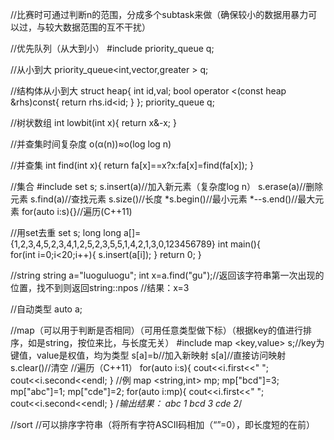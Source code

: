 //比赛时可通过判断n的范围，分成多个subtask来做（确保较小的数据用暴力可以过，与较大数据范围的互不干扰）

//优先队列（从大到小）
#include<queue>
priority_queue<int> q;

//从小到大
priority_queue<int,vector<int>,greater<int> > q;

//结构体从小到大
struct heap{
    int id,val;
    bool operator <(const heap &rhs)const{
        return rhs.id<id;
    }
};
priority_queue<heap> q;

//树状数组
int lowbit(int x){
    return x&-x;
}

//并查集时间复杂度
o(α(n))≈o(log log n)

//并查集
int find(int x){
    return fa[x]==x?x:fa[x]=find(fa[x]);
}

//集合
#include<set>
set <int> s;
s.insert(a)//加入新元素（复杂度log n）
s.erase(a)//删除元素
s.find(a)//查找元素
s.size()//长度
*s.begin()//最小元素
*--s.end()//最大元素
for(auto i:s){}//遍历(C++11)


//用set去重
set <int> s;
long long a[]={1,2,3,4,5,2,3,4,1,2,5,2,3,5,5,1,4,2,1,3,0,123456789}
int main(){       
	for(int i=0;i<20;i++){
        s.insert(a[i]);
    }
    return 0;
}

//string
string a="luoguluogu";
int x=a.find("gu");//返回该字符串第一次出现的位置，找不到则返回string::npos
//结果：x=3

//自动类型
auto a;

//map（可以用于判断是否相同）（可用任意类型做下标）（根据key的值进行排序，如是string，按位来比，与长度无关）
#include<map>
map <key,value> s;//key为键值，value是权值，均为类型
s[a]=b//加入新映射
s[a]//直接访问映射
s.clear()//清空
//遍历（C++11）
for(auto i:s){
    cout<<i.first<<" ";
    cout<<i.second<<endl;
}
//例
map <string,int> mp;
mp["bcd"]=3;
mp["abc"]=1;
mp["cde"]=2;
for(auto i:mp){
    cout<<i.first<<" ";
    cout<<i.second<<endl;
}
/*输出结果：
abc 1
bcd 3
cde 2*/

//sort
//可以排序字符串（将所有字符ASCII码相加（“”=0），即长度短的在前）
